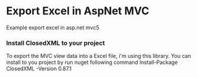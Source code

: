 # Export Excel in AspNet MVC
Example export excel in asp.net mvc5

### Install ClosedXML to your project
To export the MVC view data into a Excel file, i'm using this library. You can install to you project by run nuget following command
Install-Package ClosedXML -Version 0.87.1

##
